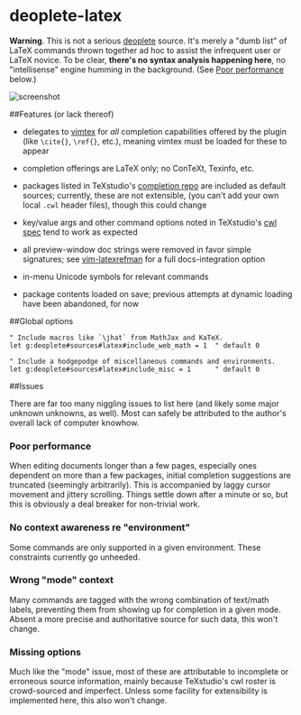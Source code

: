 deoplete-latex
==============

**Warning**.
This is not a serious [deoplete][1] source. It's merely a "dumb list" of LaTeX
commands thrown together ad hoc to assist the infrequent user or LaTeX novice.
To be clear, **there's no syntax analysis happening here**, no "intellisense"
engine humming in the background. (See [Poor performance](#poor-performance)
below.)

[1]: https://github.com/Shougo/deoplete.nvim


![screenshot](https://cloud.githubusercontent.com/assets/12665556/22585211/7d79bfe4-e9ab-11e6-81d6-258cd598e7ee.png)

##Features (or lack thereof)

* delegates to [vimtex][2] for *all* completion capabilities offered by the
  plugin (like `\cite{}`, `\ref{}`, etc.), meaning vimtex must be loaded for
  these to appear

* completion offerings are LaTeX only; no ConTeXt, Texinfo, etc.

* packages listed in TeXstudio's [completion repo][3] are included as default
  sources; currently, these are not extensible, (you can't add your own local
  `.cwl` header files), though this could change

* key/value args and other command options noted in TeXstudio's [cwl spec][4]
  tend to work as expected

* all preview-window doc strings were removed in favor simple signatures; see
  [vim-latexrefman][5] for a full docs-integration option

* in-menu Unicode symbols for relevant commands

* package contents loaded on save; previous attempts at dynamic loading have
  been abandoned, for now

[2]: https://github.com/lervag/vimtex
[3]: https://sourceforge.net/p/texstudio/hg/ci/default/tree/completion/
[4]: http://texstudio.sourceforge.net/manual/current/usermanual_en.html#CWLDESCRIPTION
[5]: https://github.com/poppyschmo/vim-latexrefman


##Global options
```vim
" Include macros like `\jhat` from MathJax and KaTeX.
let g:deoplete#sources#latex#include_web_math = 1  " default 0

" Include a hodgepodge of miscellaneous commands and environments.
let g:deoplete#sources#latex#include_misc = 1      " default 0
```

##Issues

There are far too many niggling issues to list here (and likely some major
unknown unknowns, as well). Most can safely be attributed to the author's
overall lack of computer knowhow.

### Poor performance
When editing documents longer than a few pages, especially ones dependent on
more than a few packages, initial completion suggestions are truncated
(seemingly arbitrarily). This is accompanied by laggy cursor movement and
jittery scrolling. Things settle down after a minute or so, but this is
obviously a deal breaker for non-trivial work.

### No context awareness re "environment"
Some commands are only supported in a given environment. These constraints
currently go unheeded.

### Wrong "mode" context
Many commands are tagged with the wrong combination of text/math labels,
preventing them from showing up for completion in a given mode. Absent a
more precise and authoritative source for such data, this won't change.

### Missing options
Much like the "mode" issue, most of these are attributable to incomplete or
erroneous source information, mainly because TeXstudio's cwl roster is
crowd-sourced and imperfect. Unless some facility for extensibility is
implemented here, this also won't change.
